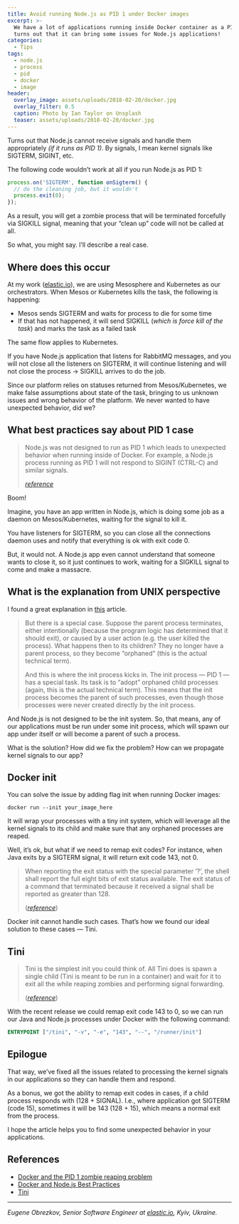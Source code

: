 ```yaml
---
title: Avoid running Node.js as PID 1 under Docker images
excerpt: >-
  We have a lot of applications running inside Docker container as a PID 1. But,
  turns out that it can bring some issues for Node.js applications!
categories:
  - Tips
tags:
  - node.js
  - process
  - pid
  - docker
  - image
header:
  overlay_image: assets/uploads/2018-02-20/docker.jpg
  overlay_filter: 0.5
  caption: Photo by Ian Taylor on Unsplash
  teaser: assets/uploads/2018-02-20/docker.jpg
---
```


Turns out that Node.js cannot receive signals and handle them appropriately _(if it runs as PID 1)_.
By signals, I mean kernel signals like SIGTERM, SIGINT, etc.

The following code wouldn’t work at all if you run Node.js as PID 1:

```javascript
process.on('SIGTERM', function onSigterm() {
  // do the cleaning job, but it wouldn't
  process.exit(0);
});
```

As a result, you will get a zombie process that will be terminated forcefully via SIGKILL signal, meaning that your “clean up” code will not be called at all.

So what, you might say.
I’ll describe a real case.

## Where does this occur

At my work ([elastic.io](https://elastic.io)), we are using Mesosphere and Kubernetes as our orchestrators.
When Mesos or Kubernetes kills the task, the following is happening:

- Mesos sends SIGTERM and waits for process to die for some time
- If that has not happened, it will send SIGKILL (_which is force kill of the task_) and marks the task as a failed task

The same flow applies to Kubernetes.

If you have Node.js application that listens for RabbitMQ messages, and you will not close all the listeners on SIGTERM, it will continue listening and will not close the process -> SIGKILL arrives to do the job.

Since our platform relies on statuses returned from Mesos/Kubernetes, we make false assumptions about state of the task, bringing to us unknown issues and wrong behavior of the platform.
We never wanted to have unexpected behavior, did we?

## What best practices say about PID 1 case

> Node.js was not designed to run as PID 1 which leads to unexpected behavior when running inside of Docker.
> For example, a Node.js process running as PID 1 will not respond to SIGINT (CTRL-C) and similar signals.
>
> [*reference*](https://github.com/nodejs/docker-node/blob/master/docs/BestPractices.md#handling-kernel-signals)

Boom!

Imagine, you have an app written in Node.js, which is doing some job as a daemon on Mesos/Kubernetes, waiting for the signal to kill it.

You have listeners for SIGTERM, so you can close all the connections daemon uses and notify that everything is ok with exit code 0.

But, it would not.
A Node.js app even cannot understand that someone wants to close it, so it just continues to work, waiting for a SIGKILL signal to come and make a massacre.

## What is the explanation from UNIX perspective

I found a great explanation in [this](https://blog.phusion.nl/2015/01/20/docker-and-the-pid-1-zombie-reaping-problem/) article.

> But there is a special case.
> Suppose the parent process terminates, either intentionally (because the program logic has determined that it should exit), or caused by a user action (e.g. the user killed the process).
> What happens then to its children?
> They no longer have a parent process, so they become “orphaned” (this is the actual technical term).
>
> And this is where the init process kicks in.
> The init process — PID 1 — has a special task.
> Its task is to “adopt” orphaned child processes (again, this is the actual technical term).
> This means that the init process becomes the parent of such processes, even though those processes were never created directly by the init process.

And Node.js is not designed to be the init system.
So, that means, any of our applications must be run under some init process, which will spawn our app under itself or will become a parent of such a process.

What is the solution?
How did we fix the problem?
How can we propagate kernel signals to our app?

## Docker init

You can solve the issue by adding flag init when running Docker images:

```shell
docker run --init your_image_here
```

It will wrap your processes with a tiny init system, which will leverage all the kernel signals to its child and make sure that any orphaned processes are reaped.

Well, it’s ok, but what if we need to remap exit codes?
For instance, when Java exits by a SIGTERM signal, it will return exit code 143, not 0.

> When reporting the exit status with the special parameter ‘?’, the shell shall report the full eight bits of exit status available.
> The exit status of a command that terminated because it received a signal shall be reported as greater than 128.
>
> ([*reference*](https://pubs.opengroup.org/onlinepubs/009695399/utilities/xcu_chap02.html#tag_02_08_02))

Docker init cannot handle such cases.
That’s how we found our ideal solution to these cases — Tini.

## Tini

> Tini is the simplest init you could think of.
> All Tini does is spawn a single child (Tini is meant to be run in a container) and wait for it to exit all the while reaping zombies and performing signal forwarding.
>
> ([*reference*](https://github.com/krallin/tini))

With the recent release we could remap exit code 143 to 0, so we can run our Java and Node.js processes under Docker with the following command:

```dockerfile
ENTRYPOINT ["/tini", "-v", "-e", "143", "--", "/runner/init"]
```

## Epilogue

That way, we’ve fixed all the issues related to processing the kernel signals in our applications so they can handle them and respond.

As a bonus, we got the ability to remap exit codes in cases, if a child process responds with (128 + SIGNAL).
I.e., where application got SIGTERM (code 15), sometimes it will be 143 (128 + 15), which means a normal exit from the process.

I hope the article helps you to find some unexpected behavior in your applications.

## References

- [Docker and the PID 1 zombie reaping problem](https://blog.phusion.nl/2015/01/20/docker-and-the-pid-1-zombie-reaping-problem/)
- [Docker and Node.js Best Practices](https://github.com/nodejs/docker-node/blob/master/docs/BestPractices.md)
- [Tini](https://github.com/krallin/tini)

---

*Eugene Obrezkov, Senior Software Engineer at [elastic.io](https://elastic.io), Kyiv, Ukraine.*
